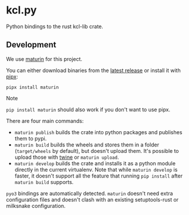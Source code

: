 # kcl.py
Python bindings to the rust kcl-lib crate.


## Development

We use [maturin](https://github.com/PyO3/maturin) for this project.

You can either download binaries from the [latest release](https://github.com/PyO3/maturin/releases/latest) or install it with [pipx](https://pypa.github.io/pipx/):

```shell
pipx install maturin
```

> [!NOTE]
>
> `pip install maturin` should also work if you don't want to use pipx.

There are four main commands:

- `maturin publish` builds the crate into python packages and publishes them to pypi.
- `maturin build` builds the wheels and stores them in a folder (`target/wheels` by default), but doesn't upload them. It's possible to upload those with [twine](https://github.com/pypa/twine) or `maturin upload`.
- `maturin develop` builds the crate and installs it as a python module directly in the current virtualenv. Note that while `maturin develop` is faster, it doesn't support all the feature that running `pip install` after `maturin build` supports.

`pyo3` bindings are automatically detected. 
`maturin` doesn't need extra configuration files and doesn't clash with an existing setuptools-rust or milksnake configuration.


